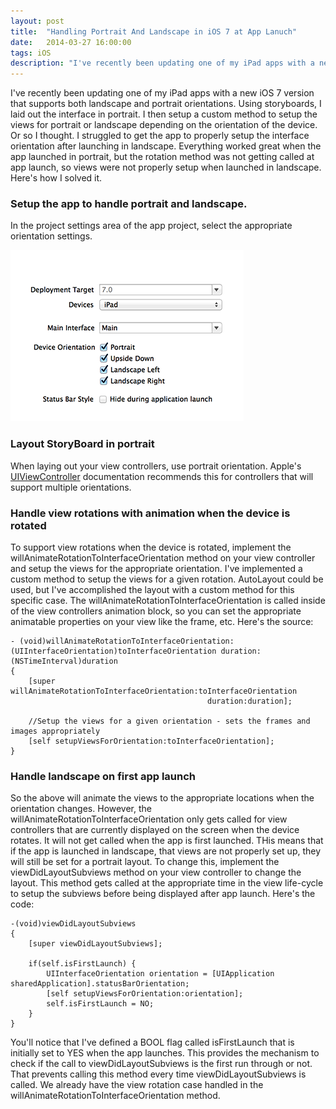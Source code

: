 ```yaml
---
layout: post
title:  "Handling Portrait And Landscape in iOS 7 at App Lanuch"
date:   2014-03-27 16:00:00
tags: iOS
description: "I've recently been updating one of my iPad apps with a new iOS 7 version that supports both landscape and portrait orientations. Using storyboards, I laid out the interface in portrait. I then setup a custom method to setup the views for portrait or landscape depending on the orientation of the device. Or so I thought."
---
```


I've recently been updating one of my iPad apps with a new iOS 7 version that supports both landscape and portrait orientations.  Using storyboards, I laid out the interface in portrait.  I then setup a custom method to setup the views for portrait or landscape depending on the orientation of the device.  Or so I thought.  I struggled to get the app to properly setup the interface orientation after launching in landscape.  Everything worked great when the app launched in portrait, but the rotation method was not getting called at app launch, so views were not properly setup when launched in landscape.  Here's how I solved it.

### Setup the app to handle portrait and landscape. ###

In the project settings area of the app project, select the appropriate orientation settings.

<img src="/img/orientation-options.png" class="img-responsive center-block" alt="Orientation Options">

### Layout StoryBoard in portrait ###

When laying out your view controllers, use portrait orientation.  Apple's [UIViewController](https://developer.apple.com/library/ios/documentation/uikit/reference/UIViewController_Class/Reference/Reference.html) documentation recommends this for controllers that will support multiple orientations.

### Handle view rotations with animation when the device is rotated ###

To support view rotations when the device is rotated, implement the willAnimateRotationToInterfaceOrientation method on your view controller and setup the views for the appropriate orientation.  I've implemented a custom method to setup the views for a given rotation.  AutoLayout could be used, but I've accomplished the layout with a custom method for this specific case.  The willAnimateRotationToInterfaceOrientation is called inside of the view controllers animation block, so you can set the appropriate animatable properties on your view like the frame, etc.  Here's the source:

```objective_c
- (void)willAnimateRotationToInterfaceOrientation:(UIInterfaceOrientation)toInterfaceOrientation duration:(NSTimeInterval)duration
{
    [super willAnimateRotationToInterfaceOrientation:toInterfaceOrientation 
    										duration:duration];
    
    //Setup the views for a given orientation - sets the frames and images appropriately
    [self setupViewsForOrientation:toInterfaceOrientation];
}
```

### Handle landscape on first app launch ###

So the above will animate the views to the appropriate locations when the orientation changes.  However, the willAnimateRotationToInterfaceOrientation only gets called for view controllers that are currently displayed on the screen when the device rotates.  It will not get called when the app is first launched.  THis means that if the app is launched in landscape, that views are not properly set up, they will still be set for a portrait layout.  To change this, implement the viewDidLayoutSubviews method on your view controller to change the layout.  This method gets called at the appropriate time in the view life-cycle to setup the subviews before being displayed after app launch.  Here's the code:

```objective_c
-(void)viewDidLayoutSubviews
{
    [super viewDidLayoutSubviews];
    
    if(self.isFirstLaunch) {
        UIInterfaceOrientation orientation = [UIApplication sharedApplication].statusBarOrientation;
        [self setupViewsForOrientation:orientation];
        self.isFirstLaunch = NO;
    }
}
```

You'll notice that I've defined a BOOL flag called isFirstLaunch that is initially set to YES when the app launches.  This provides the mechanism to check if the call to viewDidLayoutSubviews is the first run through or not.  That prevents calling this method every time viewDidLayoutSubviews is called.  We already have the view rotation case handled in the willAnimateRotationToInterfaceOrientation method.